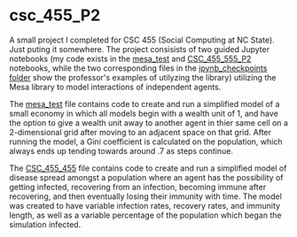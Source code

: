 # csc_455_P2
A small project I completed for CSC 455 (Social Computing at NC State). Just puting it somewhere.
The project consisists of two guided Jupyter notebooks (my code exists in the [mesa_test](P2/mesa_test.ipynb) and [CSC_455_555_P2](P2/CSC_455_555_P2.ipynb) notebooks, while the two corresponding files in the [ipynb_checkpoints folder](P2/ipynb_checkpoints) show the professor's examples of utilyzing the library) utilizing the Mesa library to model interactions of independent agents.

The [mesa_test](P2/mesa_test.ipynb) file contains code to create and run a simplified model of a small economy in which all models begin with a wealth unit of 1, and have the option to give a wealth unit away to another agent in thier same cell on a 2-dimensional grid after moving to an adjacent space on that grid. After running the model, a Gini coefficient is calculated on the population, which always ends up tending towards around .7 as steps continue.

The [CSC_455_455](P2/CSC_455_455) file contains code to create and run a simplified model of disease spread amongst a population where an agent has the possibility of getting infected, recovering from an infection, becoming immune after recovering, and then eventually losing their immunity with time. The model was created to have variable infection rates, recovery rates, and immunity length, as well as a variable percentage of the population which began the simulation infected.
